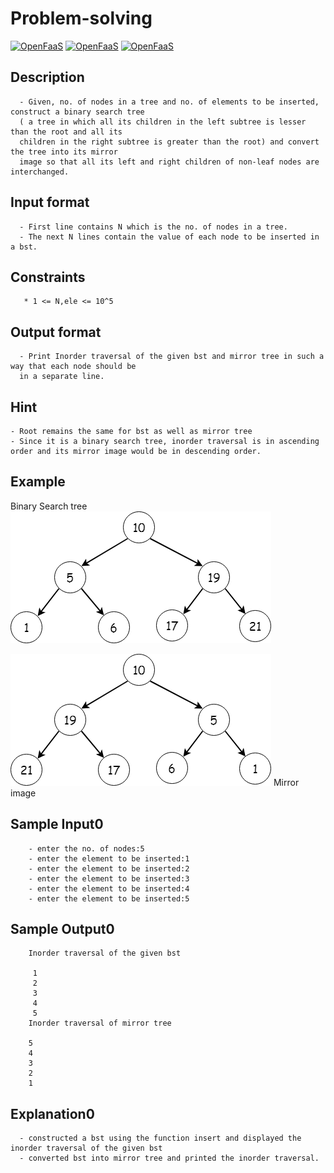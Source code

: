 # Problem-solving

[![OpenFaaS](https://img.shields.io/badge/Topic-ProblemSolving-darkblue.svg)](https://www.openfaas.com)
[![OpenFaaS](https://img.shields.io/badge/SubTopic-DataStructures-darkgreen.svg)](https://www.openfaas.com)
[![OpenFaaS](https://img.shields.io/badge/Language-C++-purple.svg)](https://www.openfaas.com)

## Description
    
      - Given, no. of nodes in a tree and no. of elements to be inserted, construct a binary search tree
      ( a tree in which all its children in the left subtree is lesser than the root and all its 
      children in the right subtree is greater than the root) and convert the tree into its mirror 
      image so that all its left and right children of non-leaf nodes are interchanged.

## Input format
      - First line contains N which is the no. of nodes in a tree.
      - The next N lines contain the value of each node to be inserted in a bst.

## Constraints
       * 1 <= N,ele <= 10^5

## Output format
      - Print Inorder traversal of the given bst and mirror tree in such a way that each node should be
      in a separate line.
## Hint
    - Root remains the same for bst as well as mirror tree
    - Since it is a binary search tree, inorder traversal is in ascending order and its mirror image would be in descending order.

## Example
   Binary Search tree
 ![alt text](https://github.com/heera0410/Problem-solving/blob/master/Images/binary-search-tree.png)
   
 ![alt text](https://github.com/heera0410/Problem-solving/blob/master/Images/mirror-binary-search-tree.png)
  Mirror image
       
      
## Sample Input0
        
        - enter the no. of nodes:5
        - enter the element to be inserted:1
        - enter the element to be inserted:2
        - enter the element to be inserted:3
        - enter the element to be inserted:4
        - enter the element to be inserted:5

## Sample Output0
        Inorder traversal of the given bst

         1 
         2 
         3 
         4 
         5 
        Inorder traversal of mirror tree

        5 
        4 
        3 
        2 
        1 
 
 ## Explanation0
      - constructed a bst using the function insert and displayed the inorder traversal of the given bst
      - converted bst into mirror tree and printed the inorder traversal.

